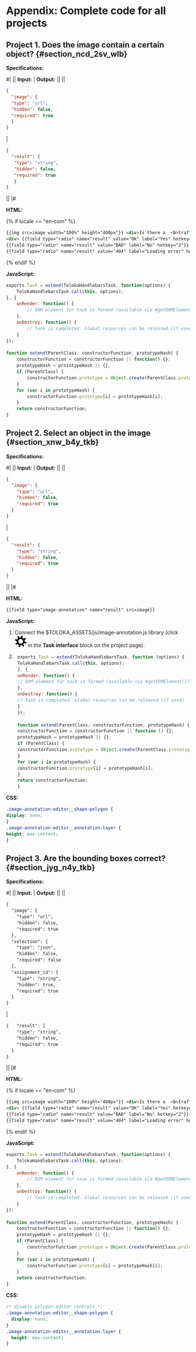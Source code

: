 # Appendix: Complete code for all projects

## Project 1. Does the image contain a certain object? {#section_ncd_2sv_wlb}

**Specifications:**

#|
|| **Input:** | **Output:** ||
||
```json
{
  "image": {
  "type": "url",
  "hidden": false,
  "required": true
  }
}
```
|
```json
{
  "result": {
   "type": "string",
   "hidden": false,
   "required": true
   }
}
```
||
|#

**HTML:**

{% if locale == "en-com" %}

```html
{{img src=image width="100%" height="400px"}} <div>Is there a  <b>traffic sign</b> in the picture?<div>
<div> {{field type="radio" name="result" value="OK" label="Yes" hotkey="1"}}
{{field type="radio" name="result" value="BAD" label="No" hotkey="2"}}
{{field type="radio" name="result" value="404" label="Loading error" hotkey="3"}}</div>
```

{% endif %}

**JavaScript:**

```javascript
exports.Task = extend(TolokaHandlebarsTask, function(options) {
    TolokaHandlebarsTask.call(this, options);
}, {
    onRender: function() {
        // DOM element for task is formed (available via #getDOMElement())
    },
    onDestroy: function() {
        // Task is completed. Global resources can be released (if used)
    }
});

function extend(ParentClass, constructorFunction, prototypeHash) {
    constructorFunction = constructorFunction || function() {};
    prototypeHash = prototypeHash || {};
    if (ParentClass) {
        constructorFunction.prototype = Object.create(ParentClass.prototype);
    }
    for (var i in prototypeHash) {
        constructorFunction.prototype[i] = prototypeHash[i];
    }
    return constructorFunction;
}
```

## Project 2. Select an object in the image {#section_xnw_b4y_tkb}

**Specifications:**

#|
|| **Input:** | **Output:** ||
||
```json
{
  "image": {
    "type": "url",
    "hidden": false,
    "required": true
  }
}
```
|
```json
{
  "result": {
    "type": "string",
    "hidden": false,
    "required": true
  }
}
```
||
|#

**HTML:**

```html
{{field type="image-annotation" name="result" src=image}}
```

**JavaScript:**

1. Connect the $TOLOKA_ASSETS/js/image-annotation.js library (click ![](../_images/settings.svg) in the **Task interface** block on the project page).

1. ```javascript
    exports.Task = extend(TolokaHandlebarsTask, function (options) {
    TolokaHandlebarsTask.call(this, options);
    }, {
    onRender: function() {
    // DOM element for task is formed (available via #getDOMElement())
    },
    onDestroy: function() {
    // Task is completed. Global resources can be released (if used)
    }
    });

    function extend(ParentClass, constructorFunction, prototypeHash) {
    constructorFunction = constructorFunction || function () {};
    prototypeHash = prototypeHash || {};
    if (ParentClass) {
    constructorFunction.prototype = Object.create(ParentClass.prototype);
    }
    for (var i in prototypeHash) {
    constructorFunction.prototype[i] = prototypeHash[i];
    }
    return constructorFunction;
    }

    ```

**CSS:**

```css
.image-annotation-editor__shape-polygon {
display: none;
}
.image-annotation-editor__annotation-layer {
height: max-content;
}
```

## Project 3. Are the bounding boxes correct? {#section_jyg_n4y_tkb}

**Specifications:**

#|
|| **Input:** | **Output:** ||
||
```html
{
  "image": {
    "type": "url",
    "hidden": false,
    "required": true
  },
  "selection": {
    "type": "json",
    "hidden": false,
    "required": false
  },
  "assignment_id": {
    "type": "string",
    "hidden": true,
    "required": true
  }
}
```
|
```html
{   "result": {
    "type": "string",
    "hidden": false,
    "required": true
  }
}
```
||
|#

**HTML:**

{% if locale == "en-com" %}

```html
{{img src=image width="100%" height="400px"}} <div>Is there a  <b>traffic sign</b> in the picture?<div>
<div> {{field type="radio" name="result" value="OK" label="Yes" hotkey="1"}}
{{field type="radio" name="result" value="BAD" label="No" hotkey="2"}}
{{field type="radio" name="result" value="404" label="Loading error" hotkey="3"}}</div>
```

{% endif %}

**JavaScript:**

```javascript
exports.Task = extend(TolokaHandlebarsTask, function(options) {
    TolokaHandlebarsTask.call(this, options);
}, {
    onRender: function() {
        // DOM element for task is formed (available via #getDOMElement())
    },
    onDestroy: function() {
        // Task is completed. Global resources can be released (if used)
    }
});

function extend(ParentClass, constructorFunction, prototypeHash) {
    constructorFunction = constructorFunction || function() {};
    prototypeHash = prototypeHash || {};
    if (ParentClass) {
        constructorFunction.prototype = Object.create(ParentClass.prototype);
    }
    for (var i in prototypeHash) {
        constructorFunction.prototype[i] = prototypeHash[i];
    }
    return constructorFunction;
}
```

**CSS:**

```css
/* disable polygon-editor controls */
.image-annotation-editor__shape-polygon {
  display: none;
}
.image-annotation-editor__annotation-layer {
  height: max-content;
}
```